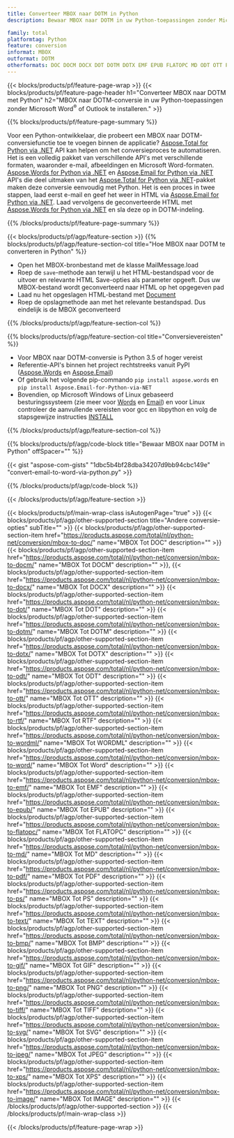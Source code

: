 ```yaml
---
title: Converteer MBOX naar DOTM in Python
description: Bewaar MBOX naar DOTM in uw Python-toepassingen zonder Microsoft Outlook of Word te gebruiken 

family: total
platformtag: Python
feature: conversion
informat: MBOX
outformat: DOTM
otherformats: DOC DOCM DOCX DOT DOTM DOTX EMF EPUB FLATOPC MD ODT OTT PCL PDF PS RTF TEXT WORD WORDML BMP GIF IMAGE JPEG TIFF PNG SVG XPS
---
```

{{< blocks/products/pf/feature-page-wrap >}}
{{< blocks/products/pf/feature-page-header h1="Converteer MBOX naar DOTM met Python" h2="MBOX naar DOTM-conversie in uw Python-toepassingen zonder Microsoft Word<sup>&reg;</sup> of Outlook te installeren." >}}

{{% blocks/products/pf/feature-page-summary %}}

Voor een Python-ontwikkelaar, die probeert een MBOX naar DOTM-conversiefunctie toe te voegen binnen de applicatie? [Aspose.Total for Python via .NET](https://products.aspose.com/total/python-net/) API kan helpen om het conversieproces te automatiseren. Het is een volledig pakket van verschillende API's met verschillende formaten, waaronder e-mail, afbeeldingen en Microsoft Word-formaten. [Aspose.Words for Python via .NET](https://products.aspose.com/words/python-net/) en [Aspose.Email for Python via .NET](https://products.aspose.com/email/python-net/) API's die deel uitmaken van het [Aspose.Total for Python via .NET](https://products.aspose.com/total/python-net/)-pakket maken deze conversie eenvoudig met Python. Het is een proces in twee stappen, laad eerst e-mail en geef het weer in HTML via [Aspose.Email for Python via .NET](https://products.aspose.com/email/python-net/). Laad vervolgens de geconverteerde HTML met [Aspose.Words for Python via .NET](https://products.aspose.com/words/python-net/) en sla deze op in DOTM-indeling.

{{% /blocks/products/pf/feature-page-summary %}}

{{< blocks/products/pf/agp/feature-section >}}
{{% blocks/products/pf/agp/feature-section-col title="Hoe MBOX naar DOTM te converteren in Python" %}}

- Open het MBOX-bronbestand met de klasse MailMessage.load
- Roep de `save`-methode aan terwijl u het HTML-bestandspad voor de uitvoer en relevante HTML Save-opties als parameter opgeeft. Dus uw MBOX-bestand wordt geconverteerd naar HTML op het opgegeven pad
- Laad nu het opgeslagen HTML-bestand met [Document](https://reference.aspose.com/words/python-net/aspose.words/document/)
- Roep de opslagmethode aan met het relevante bestandspad. Dus eindelijk is de MBOX geconverteerd

{{% /blocks/products/pf/agp/feature-section-col %}}

{{% blocks/products/pf/agp/feature-section-col title="Conversievereisten" %}}

- Voor MBOX naar DOTM-conversie is Python 3.5 of hoger vereist
- Referentie-API's binnen het project rechtstreeks vanuit PyPI ([Aspose.Words](https://pypi.org/project/aspose-words/) en [Aspose.Email](https://pypi.org/project/Aspose.Email-for-Python-via-NET/))
- Of gebruik het volgende pip-commando ```pip install aspose.words``` en ```pip install Aspose.Email-for-Python-via-NET``` 
- Bovendien, op Microsoft Windows of Linux gebaseerd besturingssysteem (zie meer voor [Words](https://docs.aspose.com/words/python-net/system-requirements/) en [Email](https://docs.aspose.com/email/python-net/system-requirements/)) en voor Linux controleer de aanvullende vereisten voor gcc en libpython en volg de stapsgewijze instructies [INSTALL](https://docs.aspose.com/words/python-net/installation/)
 

{{% /blocks/products/pf/agp/feature-section-col %}}

{{% blocks/products/pf/agp/code-block title="Bewaar MBOX naar DOTM in Python" offSpacer="" %}}

{{< gist "aspose-com-gists" "1dbc5b4bf28dba34207d9bb94cbc149e" "convert-email-to-word-via-python.py" >}}

{{% /blocks/products/pf/agp/code-block %}}

{{< /blocks/products/pf/agp/feature-section >}}

{{< blocks/products/pf/main-wrap-class isAutogenPage="true" >}}
{{< blocks/products/pf/agp/other-supported-section title="Andere conversie-opties" subTitle="" >}}
{{< blocks/products/pf/agp/other-supported-section-item href="https://products.aspose.com/total/nl/python-net/conversion/mbox-to-doc/" name="MBOX Tot DOC" description="" >}}
{{< blocks/products/pf/agp/other-supported-section-item href="https://products.aspose.com/total/nl/python-net/conversion/mbox-to-docm/" name="MBOX Tot DOCM" description="" >}},
{{< blocks/products/pf/agp/other-supported-section-item href="https://products.aspose.com/total/nl/python-net/conversion/mbox-to-docx/" name="MBOX Tot DOCX" description="" >}}
{{< blocks/products/pf/agp/other-supported-section-item href="https://products.aspose.com/total/nl/python-net/conversion/mbox-to-dot/" name="MBOX Tot DOT" description="" >}}
{{< blocks/products/pf/agp/other-supported-section-item href="https://products.aspose.com/total/nl/python-net/conversion/mbox-to-dotm/" name="MBOX Tot DOTM" description="" >}}
{{< blocks/products/pf/agp/other-supported-section-item href="https://products.aspose.com/total/nl/python-net/conversion/mbox-to-dotx/" name="MBOX Tot DOTX" description="" >}}
{{< blocks/products/pf/agp/other-supported-section-item href="https://products.aspose.com/total/nl/python-net/conversion/mbox-to-odt/" name="MBOX Tot ODT" description="" >}}
{{< blocks/products/pf/agp/other-supported-section-item href="https://products.aspose.com/total/nl/python-net/conversion/mbox-to-ott/" name="MBOX Tot OTT" description="" >}}
{{< blocks/products/pf/agp/other-supported-section-item href="https://products.aspose.com/total/nl/python-net/conversion/mbox-to-rtf/" name="MBOX Tot RTF" description="" >}}
{{< blocks/products/pf/agp/other-supported-section-item href="https://products.aspose.com/total/nl/python-net/conversion/mbox-to-wordml/" name="MBOX Tot WORDML" description="" >}}
{{< blocks/products/pf/agp/other-supported-section-item href="https://products.aspose.com/total/nl/python-net/conversion/mbox-to-word/" name="MBOX Tot Word" description="" >}}
{{< blocks/products/pf/agp/other-supported-section-item href="https://products.aspose.com/total/nl/python-net/conversion/mbox-to-emf/" name="MBOX Tot EMF" description="" >}}
{{< blocks/products/pf/agp/other-supported-section-item href="https://products.aspose.com/total/nl/python-net/conversion/mbox-to-epub/" name="MBOX Tot EPUB" description="" >}}
{{< blocks/products/pf/agp/other-supported-section-item href="https://products.aspose.com/total/nl/python-net/conversion/mbox-to-flatopc/" name="MBOX Tot FLATOPC" description="" >}}
{{< blocks/products/pf/agp/other-supported-section-item href="https://products.aspose.com/total/nl/python-net/conversion/mbox-to-md/" name="MBOX Tot MD" description="" >}}
{{< blocks/products/pf/agp/other-supported-section-item href="https://products.aspose.com/total/nl/python-net/conversion/mbox-to-pdf/" name="MBOX Tot PDF" description="" >}}
{{< blocks/products/pf/agp/other-supported-section-item href="https://products.aspose.com/total/nl/python-net/conversion/mbox-to-ps/" name="MBOX Tot PS" description="" >}}
{{< blocks/products/pf/agp/other-supported-section-item href="https://products.aspose.com/total/nl/python-net/conversion/mbox-to-text/" name="MBOX Tot TEXT" description="" >}}
{{< blocks/products/pf/agp/other-supported-section-item href="https://products.aspose.com/total/nl/python-net/conversion/mbox-to-bmp/" name="MBOX Tot BMP" description="" >}}
{{< blocks/products/pf/agp/other-supported-section-item href="https://products.aspose.com/total/nl/python-net/conversion/mbox-to-gif/" name="MBOX Tot GIF" description="" >}}
{{< blocks/products/pf/agp/other-supported-section-item href="https://products.aspose.com/total/nl/python-net/conversion/mbox-to-png/" name="MBOX Tot PNG" description="" >}}
{{< blocks/products/pf/agp/other-supported-section-item href="https://products.aspose.com/total/nl/python-net/conversion/mbox-to-tiff/" name="MBOX Tot TIFF" description="" >}}
{{< blocks/products/pf/agp/other-supported-section-item href="https://products.aspose.com/total/nl/python-net/conversion/mbox-to-svg/" name="MBOX Tot SVG" description="" >}}
{{< blocks/products/pf/agp/other-supported-section-item href="https://products.aspose.com/total/nl/python-net/conversion/mbox-to-jpeg/" name="MBOX Tot JPEG" description="" >}}
{{< blocks/products/pf/agp/other-supported-section-item href="https://products.aspose.com/total/nl/python-net/conversion/mbox-to-xps/" name="MBOX Tot XPS" description="" >}}
{{< blocks/products/pf/agp/other-supported-section-item href="https://products.aspose.com/total/nl/python-net/conversion/mbox-to-image/" name="MBOX Tot IMAGE" description="" >}}
{{< /blocks/products/pf/agp/other-supported-section >}}
{{< /blocks/products/pf/main-wrap-class >}}

{{< /blocks/products/pf/feature-page-wrap >}}